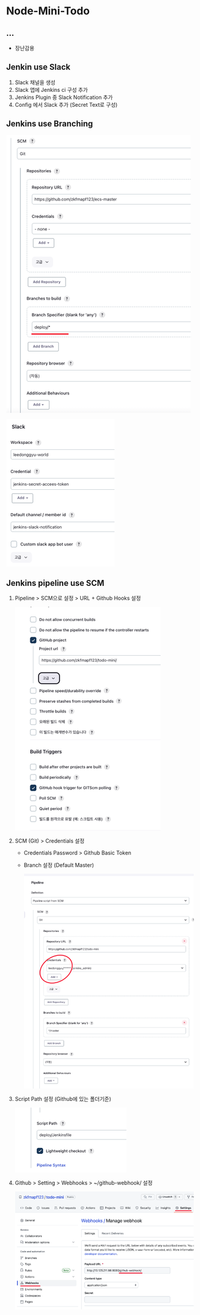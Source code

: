 # Node-Mini-Todo

## ...

- 장난감용

## Jenkin use Slack

1. Slack 채널을 생성
2. Slack 앱에 Jenkins ci 구성 추가
3. Jenkins Plugin 중 Slack Notification 추가
4. Config 에서 Slack 추가 (Secret Text로 구성)

## Jenkins use Branching

![branch](./public/branching.png)

![slack](./public/slack.png)

## Jenkins pipeline use SCM

1. Pipeline > SCM으로 설정 > URL + Github Hooks 설정

   ![1](./public/1.png)

2. SCM (Git) > Credentials 설정

   - Credentials Password > Github Basic Token
   - Branch 설정 (Default Master)

     ![2](./public/2.png)

3. Script Path 설정 (Github에 있는 폴더기준)

   ![3](./public/3.png)

4. Github > Setting > Webhooks > ~/github-webhook/ 설정

   ![4](./public/4.png)
